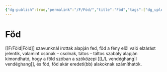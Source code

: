 ```yaml
---
{"dg-publish":true,"permalink":"/F/Föd/","title":"Föd","tags":["dg_uploaded"],"created":"2023-10-21T10:13","updated":"2023-11-08T03:41"}
---
```



# Föd

[[F/Föld\|Föld]] szavunknál írottak alapján fed, föd a fény elől való elzárást jelentik, valamint csónak – csolnak, tátos – táltos szabály alapján kimondható, hogy a föld szóban a szóközepi [[L/L vendéghang\|l vendéghang]], és föd, főd akár eredeti(bb) alakoknak számíthatók.  